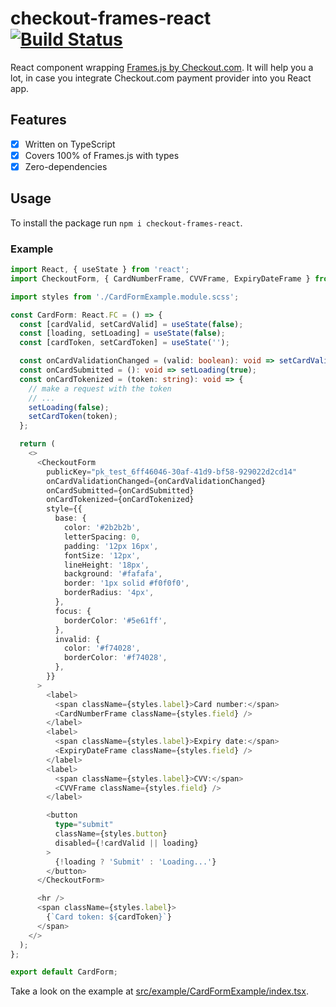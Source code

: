 # checkout-frames-react [![Build Status](https://travis-ci.org/artemtam/checkout-frames-react.svg?branch=master)](https://travis-ci.org/artemtam/checkout-frames-react)

React component wrapping [Frames.js by Checkout.com](https://docs.checkout.com/docs/frames). It will help you a lot, in case you integrate Checkout.com payment provider into you React app.

## Features 

- [x] Written on TypeScript
- [x] Covers 100% of Frames.js with types
- [x] Zero-dependencies

## Usage

To install the package run `npm i checkout-frames-react`.

### Example

```typescript
import React, { useState } from 'react';
import CheckoutForm, { CardNumberFrame, CVVFrame, ExpiryDateFrame } from 'checkout-frames-react';

import styles from './CardFormExample.module.scss';

const CardForm: React.FC = () => {
  const [cardValid, setCardValid] = useState(false);
  const [loading, setLoading] = useState(false);
  const [cardToken, setCardToken] = useState('');

  const onCardValidationChanged = (valid: boolean): void => setCardValid(valid);
  const onCardSubmitted = (): void => setLoading(true);
  const onCardTokenized = (token: string): void => {
    // make a request with the token
    // ...
    setLoading(false);
    setCardToken(token);
  };

  return (
    <>
      <CheckoutForm
        publicKey="pk_test_6ff46046-30af-41d9-bf58-929022d2cd14"
        onCardValidationChanged={onCardValidationChanged}
        onCardSubmitted={onCardSubmitted}
        onCardTokenized={onCardTokenized}
        style={{
          base: {
            color: '#2b2b2b',
            letterSpacing: 0,
            padding: '12px 16px',
            fontSize: '12px',
            lineHeight: '18px',
            background: '#fafafa',
            border: '1px solid #f0f0f0',
            borderRadius: '4px',
          },
          focus: {
            borderColor: '#5e61ff',
          },
          invalid: {
            color: '#f74028',
            borderColor: '#f74028',
          },
        }}
      >
        <label>
          <span className={styles.label}>Card number:</span>
          <CardNumberFrame className={styles.field} />
        </label>
        <label>
          <span className={styles.label}>Expiry date:</span>
          <ExpiryDateFrame className={styles.field} />
        </label>
        <label>
          <span className={styles.label}>CVV:</span>
          <CVVFrame className={styles.field} />
        </label>

        <button
          type="submit"
          className={styles.button}
          disabled={!cardValid || loading}
        >
          {!loading ? 'Submit' : 'Loading...'}
        </button>
      </CheckoutForm>

      <hr />
      <span className={styles.label}>
        {`Card token: ${cardToken}`}
      </span>
    </>
  );
};

export default CardForm;
```

Take a look on the example at [src/example/CardFormExample/index.tsx](src/example/CardFormExample/index.tsx).


